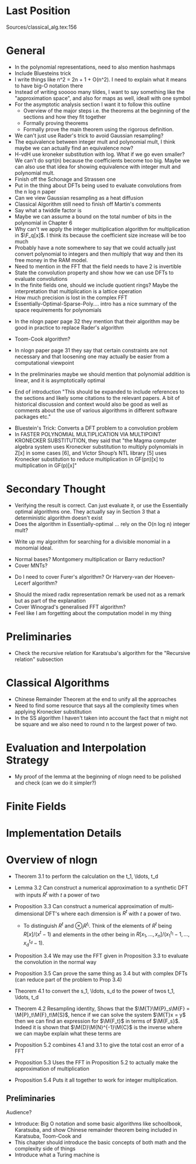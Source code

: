 # Last Position

Sources/classical_alg.tex:156

# General
* In the polynomial representations, need to also mention hashmaps
* Include Bluesteins trick
* I write things like n^2 = 2n + 1 + O(n^2). I need to explain what it means to have big-O notation there
* Instead of writing sooooo many tildes, I want to say something like the "approximation space", and also for maps as well, ideall with one symbol
* For the asymptotic analysis section I want it to follow this outline
    + Overview of the major steps i.e. the theorems at the beginning of the sections and how they fit together
    + Formally proving theorems
    + Formally prove the main theorem using the rigorous definition.
* We can't just use Rader's trick to avoid Gaussian resampling?
* The equivalence between integer mult and polynomial mult, I think maybe we can actually find an equivalence now?
* H-vdH use kroneker substitution with log. What if we go even smaller? We can't do sqrt(n) because the coefficients become too big. Maybe we can also use that idea for showing equivalence with integer mult and polynomial mult.
* Finish off the Schonage and Strassen one
* Put in the thing about DFTs being used to evaluate convolutions from the n log n paper
* Can we view Gaussian resampling as a heat diffusion
* Classical Algorithm still need to finish off Martin's comments
* Say what a twiddle factor is
* Maybe we can assume a bound on the total number of bits in the polynomial in Chapter 6
* Why can't we apply the integer multiplication algorithm for multiplication in $\F_q[x]$. I think its because the coefficient size increase will be too much
* Probably have a note somewhere to say that we could actually just convert polynomial to integers and then multiply that way and then its free money in the RAM model. 
* Need to mention in the FFT that the field needs to have 2 is invertible
* State the convolution property and show how we can use DFTs to evaluate convolutions
* In the finite fields one, should we include quotient rings? Maybe the interpretation that multiplication is a lattice operation
* How much precision is lost in the complex FFT
* Essentially-Optimal-Sparse-Poly.... intro has a nice summary of the space requirements for polynomials
- In the nlogn paper page 32 they mention that their algorithm may be good in practice to replace Rader's algorithm
* Toom-Cook algorithm?
- In nlogn paper page 31 they say that certain constraints are not necessary and that loosening one may actually be easier from a computational viewpoint 
* In the preliminaries maybe we should mention that polynomial addition is linear, and it is asymptotically optimal
- End of introduction
"This should be expanded to include references to the sections and likely some
citations to the relevant papers. A bit of historical discussion and context would also be good as well as comments about the use of various algorithms in different software packages etc."
* Bluestein's Trick: Converts a DFT problem to a convolution problem
* In FASTER POLYNOMIAL MULTIPLICATION VIA MULTIPOINT KRONECKER SUBSTITUTION, they said that "the Magma computer algebra system uses Kronecker substitution to multiply polynomials in Z[x] in some cases [6], and Victor Shoup’s NTL library [5] uses Kronecker substitution to reduce multiplication in GF(pn)[x] to multiplication in GF(p)[x]"

# Secondary Thought
* Verifying the result is correct. Can just evaluate it, or use the Essentially optimal algorithms one. They actually say in Section 3 that a deterministic algorithm doesn't exist
* Does the algorithm in Essentially-optimal ... rely on the O(n log n) integer mult?
- Write up my algorithm for searching for a divisible monomial in a monomial ideal.
* Normal bases? Montgomery multiplication or Barry reduction?
* Cover MNTs?
- Do I need to cover Furer's algorithm? Or Harvery-van der Hoeven-Lecerf algorithm?
* Should the mixed radix representation remark be used not as a remark but as part of the explanation
* Cover Winograd's generalised FFT algorithm?
* Feel like I am forgetting about the computation model in my thing

# Preliminaries
- Check the recursive relation for Karatsuba's algorithm for the "Recursive relation" subsection

# Classical Algorithms
- Chinese Remainder Theorem at the end to unify all the approaches
- Need to find some resource that says all the complexity times when applying Kronecker substitution
- In the SS algorithm I haven't taken into account the fact that n might not be square and we also need to round n to the largest power of two.

# Evaluation and Interpolation Strategy
- My proof of the lemma at the beginning of nlogn need to be polished and check (can we do it simpler?)

# Finite Fields

# Implementation Details

# Overview of nlogn
* Theorem 3.1 to perform the calculation on the t_1, \ldots, t_d
* Lemma 3.2 Can construct a numerical approximation to a synthetic DFT with inputs $R^t$ with $t$ a power of two
* Proposition 3.3 Can construct a numerical approximation of multi-dimensional DFT's where each dimension is $R^t$ with $t$ a power of two.
    + To distinguish $R^t$ and $\otimes_i R^{t_i}$. Think of the elements of $R^t$ being $R[x]/(x^t - 1)$ and elements in the other being in $R[x_1, \ldots, x_n]/(x_1^{t_1} - 1, \ldots, x_d^{t_d} - 1)$.
* Proposition 3.4 We may use the FFT given in Proposition 3.3 to evaluate the convolution in the normal way
* Proposition 3.5 Can prove the same thing as 3.4 but with complex DFTs (can reduce part of the problem to Prop 3.4)

* Theorem 4.1 to convert the s_1, \ldots, s_d to the power of twos t_1, \ldots, t_d
* Theorem 4.2 Resampling identity, Shows that the $\M{T}\M{P}_s\M{F} = \M{P}_t\M{F}_t\M{S}$, hence if we can solve the system $\M{T}x = y$ then we can find an expression for $\M{F_t}$ in terms of $\M{F_s}$. Indeed it is shown that $\M{D}\M{N}^{-1}\M{C}$ is the inverse where we can maybe explain what these terms are

* Proposition 5.2 combines 4.1 and 3.1 to give the total cost an error of a FFT
* Proposition 5.3 Uses the FFT in Proposition 5.2 to actually make the approximation of multiplication
* Proposition 5.4 Puts it all together to work for integer multiplication.

## Preliminaries

Audience?

* Introduce: Big O notation and some basic algorithms like schoolbook, Karatsuba, and show Chinese remainder theorem being included in Karatsuba, Toom-Cook and 
* This chapter should introduce the basic concepts of both math and the complexity side of things
* Introduce what a Turing machine is
